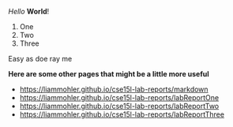 *Hello* **World**!

1. One
2. Two
3. Three


Easy as doe ray me


**Here are some other pages that might be a little more useful**

* https://liammohler.github.io/cse15l-lab-reports/markdown
* https://liammohler.github.io/cse15l-lab-reports/labReportOne
* https://liammohler.github.io/cse15l-lab-reports/labReportTwo
* https://liammohler.github.io/cse15l-lab-reports/labReportThree
